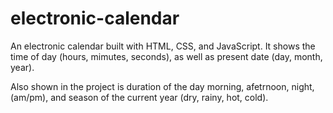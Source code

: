 # electronic-calendar

An electronic calendar built with HTML, CSS, and JavaScript. It shows the time of day (hours, mimutes, seconds), as well as present date (day, month, year).  

Also shown in the project is duration of the day morning, afetrnoon, night, (am/pm), and season of the current year (dry, rainy, hot, cold).
